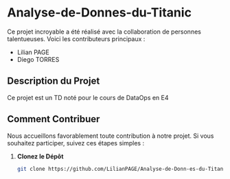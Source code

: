 # Analyse-de-Donnes-du-Titanic
Ce projet incroyable a été réalisé avec la collaboration de personnes talentueuses. Voici les contributeurs principaux :

- Lilian PAGE
- Diego TORRES

## Description du Projet

Ce projet est un TD noté pour le cours de DataOps en E4

## Comment Contribuer

Nous accueillons favorablement toute contribution à notre projet. Si vous souhaitez participer, suivez ces étapes simples :

1. **Clonez le Dépôt**
   ```bash
   git clone https://github.com/LilianPAGE/Analyse-de-Donn-es-du-Titanic.git
